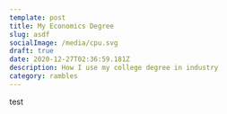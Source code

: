 ```yaml
---
template: post
title: My Economics Degree
slug: asdf
socialImage: /media/cpu.svg
draft: true
date: 2020-12-27T02:36:59.181Z
description: How I use my college degree in industry
category: rambles
---
```

test